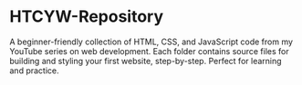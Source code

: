 # HTCYW-Repository
A beginner-friendly collection of HTML, CSS, and JavaScript code from my YouTube series on web development. Each folder contains source files for building and styling your first website, step-by-step. Perfect for learning and practice.
